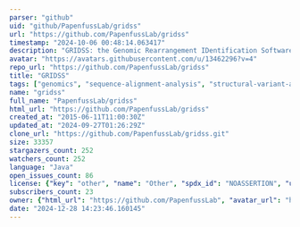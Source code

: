 ```yaml
---
parser: "github"
uid: "github/PapenfussLab/gridss"
url: "https://github.com/PapenfussLab/gridss"
timestamp: "2024-10-06 00:48:14.063417"
description: "GRIDSS: the Genomic Rearrangement IDentification Software Suite"
avatar: "https://avatars.githubusercontent.com/u/13462296?v=4"
repo_url: "https://github.com/PapenfussLab/gridss"
title: "GRIDSS"
tags: ["genomics", "sequence-alignment-analysis", "structural-variant-analysis", "genomics"]
name: "gridss"
full_name: "PapenfussLab/gridss"
html_url: "https://github.com/PapenfussLab/gridss"
created_at: "2015-06-11T11:00:30Z"
updated_at: "2024-09-27T01:26:29Z"
clone_url: "https://github.com/PapenfussLab/gridss.git"
size: 33357
stargazers_count: 252
watchers_count: 252
language: "Java"
open_issues_count: 86
license: {"key": "other", "name": "Other", "spdx_id": "NOASSERTION", "url": null, "node_id": "MDc6TGljZW5zZTA="}
subscribers_count: 23
owner: {"html_url": "https://github.com/PapenfussLab", "avatar_url": "https://avatars.githubusercontent.com/u/13462296?v=4", "login": "PapenfussLab", "type": "Organization"}
date: "2024-12-28 14:23:46.160145"
---
```


